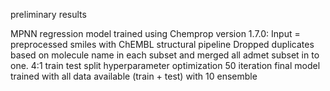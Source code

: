 preliminary results

MPNN regression model trained using Chemprop version 1.7.0:
Input = preprocessed smiles with ChEMBL structural pipeline
Dropped duplicates based on molecule name in each subset and merged all admet subset in to one.
4:1 train test split
hyperparameter optimization 50 iteration
final model trained with all data available (train + test) with 10 ensemble

